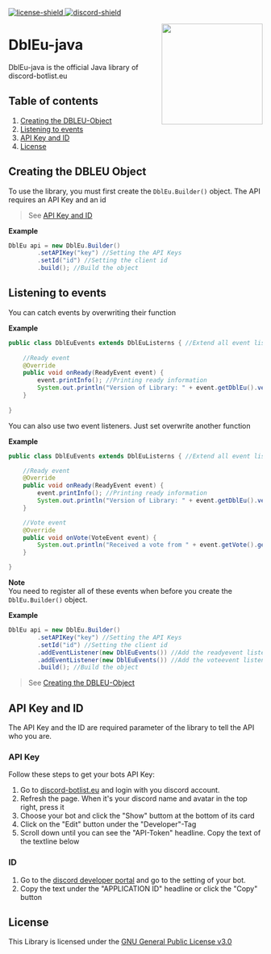 [discord-invite]: https://discord.gg/2Pang7t9vr
[license]: https://github.com/MauricePascal/DblEu-java/blob/main/LICENSE
[faq]: https://github.com/DV8FromTheWorld/JDA/wiki/10\)-FAQ
[troubleshooting]: https://github.com/DV8FromTheWorld/JDA/wiki/19\)-Troubleshooting
[discord-shield]: https://discord.com/api/guilds/645357850893221918/widget.png
[faq-shield]: https://img.shields.io/badge/Wiki-FAQ-blue.svg
[troubleshooting-shield]: https://img.shields.io/badge/Wiki-Troubleshooting-red.svg
[license-shield]: https://img.shields.io/badge/License-GPL3.0-green.svg
[ ![license-shield][] ][license]
[ ![discord-shield][] ][discord-invite]
<!-- [ ![faq-shield] ][faq] -->
<!-- [ ![troubleshooting-shield] ][troubleshooting] -->

<img align="right" src="https://cdn.discord-botlist.eu/pictures/logo.png" height="200" width="200">

# DblEu-java
DblEu-java is the official Java library of discord-botlist.eu

## Table of contents
1. [Creating the DBLEU-Object](#creating-the-dbleu-object)
2. [Listening to events](#listening-to-events)
3. [API Key and ID](#api-key-and-id)
4. [License](#license)

## Creating the DBLEU Object
To use the library, you must first create the `DblEu.Builder()` object.
The API requires an API Key and an id
> See [API Key and ID](#api-key-and-id)

**Example**
````java
DblEu api = new DblEu.Builder()
        .setAPIKey("key") //Setting the API Keys
        .setId("id") //Setting the client id
        .build(); //Build the object
````

## Listening to events
You can catch events by overwriting their function

**Example**
````java
public class DblEuEvents extends DblEuListerns { //Extend all event listeners from the DblEuListerns class
    
    //Ready event
    @Override
    public void onReady(ReadyEvent event) {
        event.printInfo(); //Printing ready information
        System.out.println("Version of Library: " + event.getDblEu().version()); //Printing the Library-Version
    }
    
}
````

You can also use two event listeners. Just set overwrite another function

**Example**
````java
public class DblEuEvents extends DblEuListerns { //Extend all event listeners from the DblEuListerns class

    //Ready event
    @Override
    public void onReady(ReadyEvent event) {
        event.printInfo(); //Printing ready information
        System.out.println("Version of Library: " + event.getDblEu().version()); //Printing the Library-Version
    }

    //Vote event
    @Override
    public void onVote(VoteEvent event) {
        System.out.println("Received a vote from " + event.getVote().getVoter().getName() + " (" + event.getVote().getVoter().getId() + ")"); //Printing information
    }

}
````

**Note**<br>
You need to register all of these events when before you create the `DblEu.Builder()` object.

**Example**
````java
DblEu api = new DblEu.Builder()
        .setAPIKey("key") //Setting the API Keys
        .setId("id") //Setting the client id
        .addEventListener(new DblEuEvents()) //Add the readyevent listener
        .addEventListener(new DblEuEvents()) //Add the voteevent listener
        .build(); //Build the object
````
> See [Creating the DBLEU-Object](#creating-the-dbleu-object)

## API Key and ID
The API Key and the ID are required parameter of the library to tell the API who you are.

### API Key
Follow these steps to get your bots API Key:
1. Go to [discord-botlist.eu](https://discord-botlist.eu) and login with you discord account.
2. Refresh the page. When it's your discord name and avatar in the top right, press it
3. Choose your bot and click the "Show" buttom at the bottom of its card
4. Click on the "Edit" button under the "Developer"-Tag
5. Scroll down until you can see the "API-Token" headline. Copy the text of the textline below

### ID
1. Go to the [discord developer portal](https://discord.com/developers) and go to the setting of your bot. 
2. Copy the text under the "APPLICATION ID" headline or click the "Copy" button

## License
This Library is licensed under the [GNU General Public License v3.0](https://github.com/MauricePascal/DblEu-java/blob/main/LICENSE)
